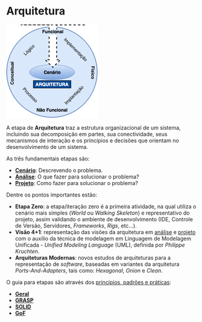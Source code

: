 # Arquitetura

![](/images/arquitetura.png)

A etapa de **Arquitetura** traz a estrutura organizacional de um sistema, incluindo sua decomposição em partes, sua conectividade, seus mecanismos de interação e os princípios e decisões que orientam no desenvolvimento de um sistema.

As três fundamentais etapas são:

* [**Cenário**](/arquitetura/cenario.md): Descrevendo o problema.
* [**Análise**](/arquitetura/analise.md): O que fazer para solucionar o problema?
* [**Projeto**](/arquitetura/projeto.md): Como fazer para solucionar o problema?

Dentre os pontos importantes estão:

* **Etapa Zero**: a etapa/iteração zero é a primeira atividade, na qual utiliza o cenário mais simples (_World_ ou _Walking Skeleton_) e representativo do projeto, assim validando o ambiente de desenvolvimento (IDE, Controle de Versão, Servidores, _Frameworks_, _Rigs_, etc...).
* **Visão 4+1**: representação das visões da arquitetura em [análise](/arquitetura/analise.md) e [projeto](/arquitetura/projeto.md) com o auxílio da técnica de modelagem em Linguagem de Modelagem Unificada - _Unified Modeling Language_ (UML), definida por _Philippe Kruchten_.
* **Arquiteturas Modernas**: novos estudos de arquiteturas para a representação de _software_, baseadas em variantes da arquitetura _Ports-And-Adapters_, tais como: _Hexagonal_, _Onion_ e _Clean_.

O guia para etapas são através dos [princípios, padrões e práticas](/arquitetura/principios-padroes-praticas.md):

* **[Geral](/arquitetura/principios-padroes.md)**
* **[GRASP](/arquitetura/grasp.md)**
* **[SOLID](/arquitetura/solid.md)**
* **[GoF](/arquitetura/gof.md)**
